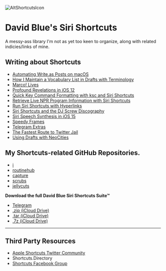 ![AltShortcutsIcon](https://user-images.githubusercontent.com/43663476/161187519-7256210f-6f58-47d4-9577-e76bfc14f99f.jpeg)

# David Blue's Siri Shortcuts

A messy-ass library I'm not as yet too keen to organize, along with related indicies/links of mine.

## Writing about Shortcuts

- [Automating Write.as Posts on macOS](https://bilge.world/automating-writeas-posts)
- [How I Maintain a Vocabulary List in Drafts with Terminology](https://bilge.world/drafts-terminology-vocabulary)
- [Marco! Lives](https://bilge.world/marco)
- [Profound Revelations in iOS 12](https://bilge.world/siri-shortcuts-ios12-review)
- [Quick Key Command Formatting with ksc and Siri Shortcuts](https://bilge.world/ksc-shortcut)
- [Retrieve Live NPR Program Information with Siri Shortcuts](https://bilge.world/npr-siri-shortcuts)
- [Run Siri Shortcuts with Hyperlinks](https://bilge.world/run-siri-shortcuts-with-hyperlinks)
- [Siri Shortcuts and the DJ Screw Discography](https://bilge.world/dj-screw-shortcuts)
- [Siri Speech Synthesis in iOS 15](https://bilge.world/siri-tts)
- [Speedy Frames](https://bilge.world/speedy-frames)
- [Telegram Extras](https://bilge.world/telegram-extras)
- [The Fastest Route to Twitter Jail](https://bilge.world/twitter-jail)
- [Using Drafts with NeoCities](https://bilge.world/using-drafts-with-neocities)

## My Shortcuts-related GitHub Repositories.

- [i](https://github.com/extratone/i)
- [routinehub](https://github.com/extratone/routinehub)
- [capture](https://github.com/extratone/capture)
- [scrubs](https://github.com/extratone/scrubs) 
- [jellycuts](https://github.com/extratone/jellycuts)

**Download the full David Blue Siri Shortcuts Suite™**
- [Telegram](https://t.me/extratone/10876)
- [.zip (iCloud Drive)](https://www.icloud.com/iclouddrive/090WZyVe9rGUJA_6MYUtA1Mdg#DavidBlueFullShortcutsSuite03312022-225743)
- [.tar (iCloud Drive)](https://www.icloud.com/iclouddrive/055HG3do68dvVwLyqNmPeCBGw#DavidBlueFullShortcutsSuite03312022-225658)
- [.7z (iCloud Drive)](https://www.icloud.com/iclouddrive/08amblz4oVhB71NErt_qIDQHQ#DavidBlueFullShortcutsSuite03312022-225936)


---

## Third Party Resources

- [Apple Shortcuts Twitter Community](https://twitter.com/i/communities/1471151406451085313)
- Shortcuts.Directory
- [Shortcuts Facebook Group](https://www.facebook.com/groups/1348338781970212)